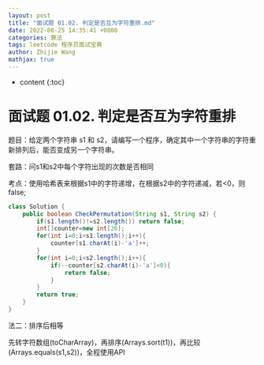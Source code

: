 ```yaml
---
layout: post
title: "面试题 01.02. 判定是否互为字符重排.md"
date: 2022-08-25 14:35:41 +0800
categories: 算法
tags: leetcode 程序员面试宝典
author: Zhijie Wang
mathjax: true
---
```



* content
{:toc}














# 面试题 01.02. 判定是否互为字符重排

题目：给定两个字符串 s1 和 s2，请编写一个程序，确定其中一个字符串的字符重新排列后，能否变成另一个字符串。



套路：问s1和s2中每个字符出现的次数是否相同



考点：使用哈希表来根据s1中的字符递增，在根据s2中的字符递减，若<0，则false;



```java
class Solution {
    public boolean CheckPermutation(String s1, String s2) {
        if(s1.length()!=s2.length()) return false;
        int[]counter=new int[26];
        for(int i=0;i<s1.length();i++){
            counter[s1.charAt(i)-'a']++;
        }
        for(int i=0;i<s2.length();i++){
            if(--counter[s2.charAt(i)-'a']<0){
                return false;
            }
        }
        return true;
    }
}
```



法二：排序后相等

先转字符数组(toCharArray)，再排序(Arrays.sort(t1))，再比较(Arrays.equals(s1,s2))，全程使用API
